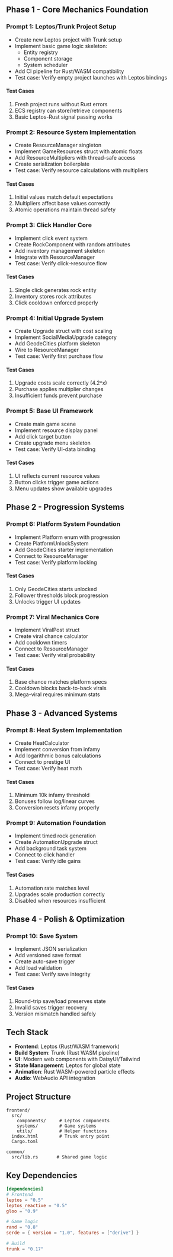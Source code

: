 ## Phase 1 - Core Mechanics Foundation
### Prompt 1: Leptos/Trunk Project Setup
- Create new Leptos project with Trunk setup
- Implement basic game logic skeleton:
  * Entity registry
  * Component storage
  * System scheduler
- Add CI pipeline for Rust/WASM compatibility
- Test case: Verify empty project launches with Leptos bindings

#### Test Cases
1. Fresh project runs without Rust errors
2. ECS registry can store/retrieve components
3. Basic Leptos-Rust signal passing works

### Prompt 2: Resource System Implementation
- Create ResourceManager singleton
- Implement GameResources struct with atomic floats
- Add ResourceMultipliers with thread-safe access
- Create serialization boilerplate
- Test case: Verify resource calculations with multipliers

#### Test Cases
1. Initial values match default expectations
2. Multipliers affect base values correctly
3. Atomic operations maintain thread safety

### Prompt 3: Click Handler Core
- Implement click event system
- Create RockComponent with random attributes
- Add inventory management skeleton
- Integrate with ResourceManager
- Test case: Verify click->resource flow

#### Test Cases
1. Single click generates rock entity
2. Inventory stores rock attributes
3. Click cooldown enforced properly 

### Prompt 4: Initial Upgrade System
- Create Upgrade struct with cost scaling
- Implement SocialMediaUpgrade category
- Add GeodeCities platform skeleton
- Wire to ResourceManager
- Test case: Verify first purchase flow

#### Test Cases
1. Upgrade costs scale correctly (4.2^x)
2. Purchase applies multiplier changes
3. Insufficient funds prevent purchase

### Prompt 5: Base UI Framework
- Create main game scene
- Implement resource display panel
- Add click target button
- Create upgrade menu skeleton
- Test case: Verify UI-data binding

#### Test Cases
1. UI reflects current resource values
2. Button clicks trigger game actions
3. Menu updates show available upgrades

## Phase 2 - Progression Systems

### Prompt 6: Platform System Foundation
- Implement Platform enum with progression
- Create PlatformUnlockSystem
- Add GeodeCities starter implementation
- Connect to ResourceManager
- Test case: Verify platform locking

#### Test Cases
1. Only GeodeCities starts unlocked
2. Follower thresholds block progression
3. Unlocks trigger UI updates

### Prompt 7: Viral Mechanics Core
- Implement ViralPost struct
- Create viral chance calculator
- Add cooldown timers
- Connect to ResourceManager
- Test case: Verify viral probability

#### Test Cases
1. Base chance matches platform specs
2. Cooldown blocks back-to-back virals
3. Mega-viral requires minimum stats

## Phase 3 - Advanced Systems

### Prompt 8: Heat System Implementation
- Create HeatCalculator
- Implement conversion from infamy
- Add logarithmic bonus calculations
- Connect to prestige UI
- Test case: Verify heat math

#### Test Cases
1. Minimum 10k infamy threshold
2. Bonuses follow log/linear curves
3. Conversion resets infamy properly

### Prompt 9: Automation Foundation
- Implement timed rock generation
- Create AutomationUpgrade struct
- Add background task system
- Connect to click handler
- Test case: Verify idle gains

#### Test Cases
1. Automation rate matches level
2. Upgrades scale production correctly
3. Disabled when resources insufficient

## Phase 4 - Polish & Optimization

### Prompt 10: Save System
- Implement JSON serialization
- Add versioned save format
- Create auto-save trigger
- Add load validation
- Test case: Verify save integrity

#### Test Cases
1. Round-trip save/load preserves state
2. Invalid saves trigger recovery
3. Version mismatch handled safely

## Tech Stack
- **Frontend**: Leptos (Rust/WASM framework)
- **Build System**: Trunk (Rust WASM pipeline)
- **UI**: Modern web components with DaisyUI/Tailwind
- **State Management**: Leptos for global state
- **Animation**: Rust WASM-powered particle effects
- **Audio**: WebAudio API integration

## Project Structure
```
frontend/
  src/
    components/     # Leptos components
    systems/        # Game systems
    utils/          # Helper functions
  index.html        # Trunk entry point
  Cargo.toml

common/
  src/lib.rs       # Shared game logic

```

## Key Dependencies
```toml
[dependencies]
# Frontend
leptos = "0.5"
leptos_reactive = "0.5"
gloo = "0.9"

# Game logic
rand = "0.8"
serde = { version = "1.0", features = ["derive"] }

# Build
trunk = "0.17"